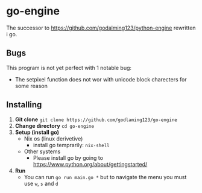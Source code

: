 # go-engine

The successor to https://github.com/godalming123/python-engine rewritten i go.

## Bugs
This program is not yet perfect with 1 notable bug:
 - The setpixel function does not wor with unicode block charecters for some reason

## Installing
1. **Git clone**
  `git clone https://github.com/godlaming123/go-engine`
2. **Change directory**
  `cd go-engine`
2. **Setup (install go)**
   - Nix os (linux derivetive)
     - install go temprarily: `nix-shell`
   - Other systems
     - Please install go by going to https://www.python.org/about/gettingstarted/
3. **Run**
   - You can run `go run main.go *` but to navigate the menu you must use `w`, `s` and `d`
